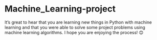 # Machine_Learning-project
It’s great to hear that you are learning new things in Python with machine learning and that you were able to solve some project problems using machine learning algorithms. I hope you are enjoying the process! 😊
